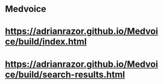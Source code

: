 # Medvoice
# https://adrianrazor.github.io/Medvoice/build/index.html
# https://adrianrazor.github.io/Medvoice/build/search-results.html